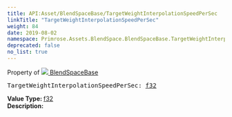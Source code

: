 ```yaml
---
title: API:Asset/BlendSpaceBase/TargetWeightInterpolationSpeedPerSec
linkTitle: "TargetWeightInterpolationSpeedPerSec"
weight: 84
date: 2019-08-02
namespace: Primrose.Assets.BlendSpace.BlendSpaceBase.TargetWeightInterpolationSpeedPerSec
deprecated: false
no_list: true
---
```

Property of <a href="/docs/api-reference/Class/BlendSpaceBase"><img src="/icons/silk/default.png"/>&nbsp;BlendSpaceBase</a>
<pre class="method-declaration">
TargetWeightInterpolationSpeedPerSec: <a class="type" href="/docs/api-reference/System/Primitives#single">f32</a></pre>
<b>Value Type: </b>
<a class="type" href="/docs/api-reference/System/Primitives#single">f32</a>
<br/>
<b>Description: </b>